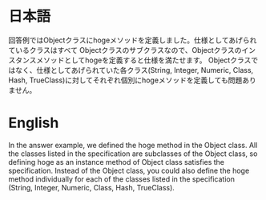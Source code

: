 # 日本語

回答例ではObjectクラスにhogeメソッドを定義しました。仕様としてあげられているクラスはすべて
Objectクラスのサブクラスなので、Objectクラスのインスタンスメソッドとしてhogeを定義すると仕様を満たせます。
Objectクラスではなく、仕様としてあげられていた各クラス(String, Integer, Numeric, Class, Hash, TrueClass)に対してそれぞれ個別にhogeメソッドを定義しても問題ありません。

# English

In the answer example, we defined the hoge method in the Object class. All the classes listed in the specification are subclasses of the Object class, so defining hoge as an instance method of Object class satisfies the specification.
Instead of the Object class, you could also define the hoge method individually for each of the classes listed in the specification (String, Integer, Numeric, Class, Hash, TrueClass).
